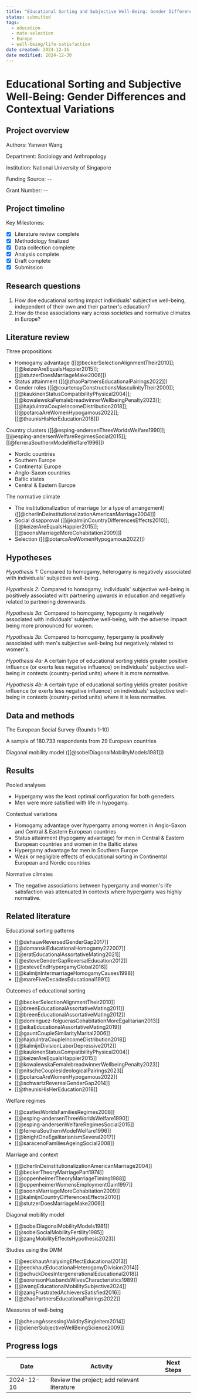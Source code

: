 ```yaml
---
title: "Educational Sorting and Subjective Well-Being: Gender Differences and Contextual Variations"
status: submitted
tags:
  - education
  - mate-selection
  - Europe
  - well-being/life-satisfaction
date created: 2024-12-16
date modified: 2024-12-30
---
```


# Educational Sorting and Subjective Well-Being: Gender Differences and Contextual Variations

## Project overview

Authors: Yanwen Wang

Department: Sociology and Anthropology

Institution: National University of Singapore

Funding Source: --

Grant Number: --

## Project timeline

Key Milestones:

- [x] Literature review complete
- [x] Methodology finalized
- [x] Data collection complete
- [x] Analysis complete
- [x] Draft complete
- [x] Submission

## Research questions

1. How doe educational sorting impact individuals' subjective well-being, independent of their own and their partner's education?
2. How do these associations vary across societies and normative climates in Europe?

## Literature review

Three propositions

- Homogamy advantage ([[@beckerSelectionAlignmentTheir2010]]; [[@keizerAreEqualsHappier2015]]; [[@stutzerDoesMarriageMake2006]])
- Status attainment ([[@zhaoPartnersEducationalPairings2022]])
- Gender roles ([[@courtenayConstructionsMasculinityTheir2000]]; [[@kaukinenStatusCompatibilityPhysical2004]]; [[@kowalewskaFemalebreadwinnerWellbeingPenalty2023]]; [[@hajduIntraCoupleIncomeDistribution2018]]; [[@potarcaAreWomenHypogamous2022]]; [[@theunisHisHerEducation2018]])

Country clusters ([[@esping-andersenThreeWorldsWelfare1990]]; [[@esping-andersenWelfareRegimesSocial2015]]; [[@ferreraSouthernModelWelfare1996]])

- Nordic countries
- Southern Europe
- Continental Europe
- Anglo-Saxon countries
- Baltic states
- Central & Eastern Europe

The normative climate

- The institutionalization of marriage (or a type of arrangement) ([[@cherlinDeinstitutionalizationAmericanMarriage2004]])
- Social disapproval ([[@kalmijnCountryDifferencesEffects2010]]; [[@keizerAreEqualsHappier2015]]; [[@soonsMarriageMoreCohabitation2009]])
- Selection ([[@potarcaAreWomenHypogamous2022]])

## Hypotheses

*Hypothesis 1:* Compared to homogamy, heterogamy is negatively associated with individuals' subjective well-being.

*Hypothesis 2:* Compared to homogamy, individuals' subjective well-being is positively associated with partnering upwards in education and negatively related to partnering downwards.

*Hypothesis 3a:* Compared to homogamy, hypogamy is negatively associated with individuals' subjective well-being, with the adverse impact being more pronounced for women.

*Hypothesis 3b:* Compared to homogamy, hypergamy is positively associated with men's subjective well-being but negatively related to women's.

*Hypothesis 4a:* A certain type of educational sorting yields greater positive influence (or exerts less negative influence) on individuals' subjective well-being in contexts (country-period units) where it is more normative.

*Hypothesis 4b:* A certain type of educational sorting yields greater positive influence (or exerts less negative influence) on individuals' subjective well-being in contexts (country-period units) where it is less normative.

## Data and methods

The European Social Survey (Rounds 1-10)

A sample of 180.733 respondents from 29 European countries

Diagonal mobility model ([[@sobelDiagonalMobilityModels1981]])

## Results

Pooled analyses

- Hypergamy was the least optimal configuration for both geneders.
- Men were more satisfied with life in hypogamy.

Contextual variations

- Homogamy advantage over hypergamy among women in Anglo-Saxon and Central & Eastern European countries
- Status attainment (hypogamy advantage) for men in Central & Eastern European countries and women in the Baltic states
- Hypergamy advantage for men in Southern Europe
- Weak or negligible effects of educational sorting in Continental European and Nordic countries

Normative climates

- The negative associations between hypergamy and women's life satisfaction was attenuated in contexts where hypergamy was highly normative.

## Related literature

Educational sorting patterns

- [[@dehauwReversedGenderGap2017]]
- [[@domanskiEducationalHomogamy222007]]
- [[@eratEducationalAssortativeMating2021]]
- [[@esteveGenderGapReversalEducation2012]]
- [[@esteveEndHypergamyGlobal2016]]
- [[@kalmijnIntermarriageHomogamyCauses1998]]
- [[@mareFiveDecadesEducational1991]]

Outcomes of educational sorting

- [[@beckerSelectionAlignmentTheir2010]]
- [[@breenEducationalAssortativeMating2011]]
- [[@breenEducationalAssortativeMating2012]]
- [[@dominguez-folguerasCohabitationMoreEgalitarian2013]]
- [[@eikaEducationalAssortativeMating2019]]
- [[@gauntCoupleSimilarityMarital2006]]
- [[@hajduIntraCoupleIncomeDistribution2018]]
- [[@kalmijnDivisionLaborDepressive2012]]
- [[@kaukinenStatusCompatibilityPhysical2004]]
- [[@keizerAreEqualsHappier2015]]
- [[@kowalewskaFemalebreadwinnerWellbeingPenalty2023]]
- [[@nitscheCouplesIdeologicalPairings2023]]
- [[@potarcaAreWomenHypogamous2022]]
- [[@schwartzReversalGenderGap2014]]
- [[@theunisHisHerEducation2018]]

Welfare regimes

- [[@castlesWorldsFamiliesRegimes2008]]
- [[@esping-andersenThreeWorldsWelfare1990]]
- [[@esping-andersenWelfareRegimesSocial2015]]
- [[@ferreraSouthernModelWelfare1996]]
- [[@knightOneEgalitarianismSeveral2017]]
- [[@saracenoFamiliesAgeingSocial2008]]

Marriage and context

- [[@cherlinDeinstitutionalizationAmericanMarriage2004]]
- [[@beckerTheoryMarriagePart1974]]
- [[@oppenheimerTheoryMarriageTiming1988]]
- [[@oppenheimerWomensEmploymentGain1997]]
- [[@soonsMarriageMoreCohabitation2009]]
- [[@kalmijnCountryDifferencesEffects2010]]
- [[@stutzerDoesMarriageMake2006]]

Diagonal mobility model

- [[@sobelDiagonalMobilityModels1981]]
- [[@sobelSocialMobilityFertility1985]]
- [[@zangMobilityEffectsHypothesis2023]]

Studies using the DMM

- [[@eeckhautAnalysingEffectEducational2013]]
- [[@eeckhautEducationalHeterogamyDivision2014]]
- [[@schuckDoesIntergenerationalEducational2018]]
- [[@sorensonHusbandsWivesCharacteristics1989]]
- [[@wangEducationalMobilitySubjective2024]]
- [[@zangFrustratedAchieversSatisfied2016]]
- [[@zhaoPartnersEducationalPairings2022]]

Measures of well-being

- [[@cheungAssessingValiditySingleitem2014]]
- [[@dienerSubjectiveWellBeingScience2009]]

## Progress logs

| Date       | Activity                                    | Next Steps |
| ---------- | ------------------------------------------- | ---------- |
| 2024-12-16 | Review the project; add relevant literature |            |

